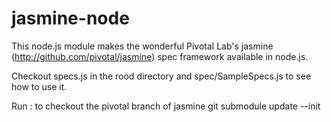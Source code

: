 jasmine-node
======

This node.js module makes the wonderful Pivotal Lab's jasmine (http://github.com/pivotal/jasmine) spec framework available in node.js.

Checkout specs.js in the rood directory and spec/SampleSpecs.js to see how to use it.

Run : to checkout the pivotal branch of jasmine
git submodule update --init
